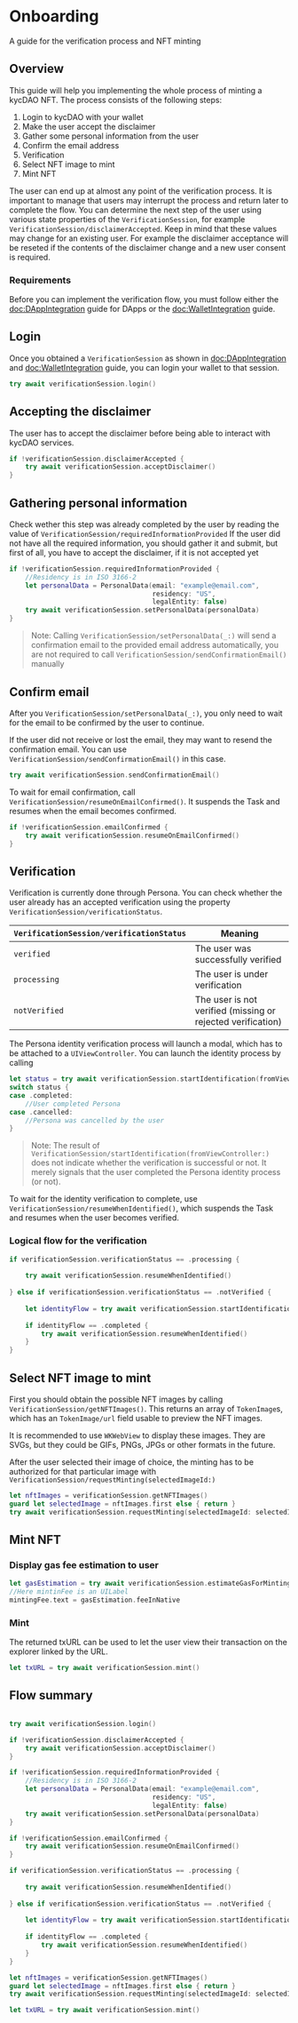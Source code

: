 # Onboarding

A guide for the verification process and NFT minting

## Overview

This guide will help you implementing the whole process of minting a kycDAO NFT.
The process consists of the following steps:
1. Login to kycDAO with your wallet
2. Make the user accept the disclaimer
3. Gather some personal information from the user
4. Confirm the email address
5. Verification
6. Select NFT image to mint
7. Mint NFT

The user can end up at almost any point of the verification process. It is important to manage that users may interrupt the process and return later to complete the flow. You can determine the next step of the user using various state properties of the ``VerificationSession``, for example ``VerificationSession/disclaimerAccepted``. Keep in mind that these values may change for an existing user. For example the disclaimer acceptance will be reseted if the contents of the disclaimer change and a new user consent is required.

### Requirements

Before you can implement the verification flow, you must follow either the <doc:DAppIntegration> guide for DApps or the <doc:WalletIntegration> guide.

## Login

Once you obtained a `VerificationSession` as shown in <doc:DAppIntegration> and <doc:WalletIntegration> guide, you can login your wallet to that session.

```swift
try await verificationSession.login()
```

## Accepting the disclaimer

The user has to accept the disclaimer before being able to interact with kycDAO services.

```swift
if !verificationSession.disclaimerAccepted {
    try await verificationSession.acceptDisclaimer()
}
```

## Gathering personal information

Check wether this step was already completed by the user by reading the value of ``VerificationSession/requiredInformationProvided``
If the user did not have all the required information, you should gather it and submit, but first of all, you have to accept the disclaimer, if it is not accepted yet

```swift
if !verificationSession.requiredInformationProvided {
    //Residency is in ISO 3166-2
    let personalData = PersonalData(email: "example@email.com",
                                    residency: "US",
                                    legalEntity: false)
    try await verificationSession.setPersonalData(personalData)
}
```

> Note: Calling ``VerificationSession/setPersonalData(_:)`` will send a confirmation email to the provided email address automatically, you are not required to call ``VerificationSession/sendConfirmationEmail()`` manually

## Confirm email

After you ``VerificationSession/setPersonalData(_:)``, you only need to wait for the email to be confirmed by the user to continue. 

If the user did not receive or lost the email, they may want to resend the confirmation email. You can use ``VerificationSession/sendConfirmationEmail()`` in this case.

```swift
try await verificationSession.sendConfirmationEmail()
```

To wait for email confirmation, call ``VerificationSession/resumeOnEmailConfirmed()``. It suspends the Task and resumes when the email becomes confirmed.

```swift
if !verificationSession.emailConfirmed {
    try await verificationSession.resumeOnEmailConfirmed()
}
```

## Verification

Verification is currently done through Persona. You can check whether the user already has an accepted verification using the property ``VerificationSession/verificationStatus``.

``VerificationSession/verificationStatus`` | Meaning
--- | ---
`verified` | The user was successfully verified
`processing` | The user is under verification
`notVerified` | The user is not verified (missing or rejected verification)

The Persona identity verification process will launch a modal, which has to be attached to a `UIViewController`. You can launch the identity process by calling

```swift
let status = try await verificationSession.startIdentification(fromViewController: self)
switch status {
case .completed:
    //User completed Persona
case .cancelled:
    //Persona was cancelled by the user
}
```

> Note: The result of ``VerificationSession/startIdentification(fromViewController:)`` does not indicate whether the verification is successful or not. It merely signals that the user completed the Persona identity process (or not). 

To wait for the identity verification to complete, use ``VerificationSession/resumeWhenIdentified()``, which suspends the Task and resumes when the user becomes verified.

### Logical flow for the verification

```swift
if verificationSession.verificationStatus == .processing {
    
    try await verificationSession.resumeWhenIdentified()
    
} else if verificationSession.verificationStatus == .notVerified {
    
    let identityFlow = try await verificationSession.startIdentification(fromViewController: self)
    
    if identityFlow == .completed {
        try await verificationSession.resumeWhenIdentified()
    }
}
```

## Select NFT image to mint

First you should obtain the possible NFT images by calling ``VerificationSession/getNFTImages()``. This returns an array of ``TokenImage``s, which has an ``TokenImage/url`` field usable to preview the NFT images. 

It is recommended to use `WKWebView` to display these images. They are SVGs, but they could be GIFs, PNGs, JPGs or other formats in the future.

After the user selected their image of choice, the minting has to be authorized for that particular image with ``VerificationSession/requestMinting(selectedImageId:)``

```swift
let nftImages = verificationSession.getNFTImages()
guard let selectedImage = nftImages.first else { return }
try await verificationSession.requestMinting(selectedImageId: selectedImage.id)
```

## Mint NFT

### Display gas fee estimation to user

```swift
let gasEstimation = try await verificationSession.estimateGasForMinting()
//Here mintinFee is an UILabel
mintingFee.text = gasEstimation.feeInNative
```
### Mint

The returned txURL can be used to let the user view their transaction on the explorer linked by the URL.

```swift
let txURL = try await verificationSession.mint()
```

## Flow summary

```swift

try await verificationSession.login()

if !verificationSession.disclaimerAccepted {
    try await verificationSession.acceptDisclaimer()
}

if !verificationSession.requiredInformationProvided {
    //Residency is in ISO 3166-2
    let personalData = PersonalData(email: "example@email.com",
                                    residency: "US",
                                    legalEntity: false)
    try await verificationSession.setPersonalData(personalData)
}

if !verificationSession.emailConfirmed {
    try await verificationSession.resumeOnEmailConfirmed()
}

if verificationSession.verificationStatus == .processing {
    
    try await verificationSession.resumeWhenIdentified()
    
} else if verificationSession.verificationStatus == .notVerified {
    
    let identityFlow = try await verificationSession.startIdentification(fromViewController: self)
    
    if identityFlow == .completed {
        try await verificationSession.resumeWhenIdentified()
    }
}

let nftImages = verificationSession.getNFTImages()
guard let selectedImage = nftImages.first else { return }
try await verificationSession.requestMinting(selectedImageId: selectedImage.id)

let txURL = try await verificationSession.mint()

```
